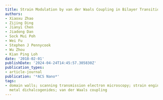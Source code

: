 ```yaml
---
title: Strain Modulation by van der Waals Coupling in Bilayer Transition Metal Dichalcogenide
authors:
- Xiaoxu Zhao
- Zijing Ding
- Jianyi Chen
- Jiadong Dan
- Sock Mui Poh
- Wei Fu
- Stephen J Pennycook
- Wu Zhou
- Kian Ping Loh
date: '2018-02-01'
publishDate: '2024-04-24T14:45:57.305830Z'
publication_types:
- article-journal
publication: '*ACS Nano*'
tags:
- domain walls; scanning transmission electron microscopy; strain engineering; transition
  metal dichalcogenides; van der Waals coupling
---
```

